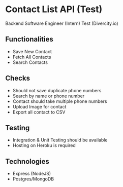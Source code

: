 # Contact List API (Test)
Backend Software Engineer (Intern) Test (Divercity.io)

## Functionalities 
- Save New Contact
- Fetch All Contacts
- Search Contacts



## Checks
- Should not save duplicate phone numbers
- Search by name or phone number
- Contact should take multiple phone numbers
- Upload Image for contact
- Export all contact to CSV

## Testing
- Integration & Unit Testing should be available
- Hosting on Heroku is required

## Technologies
- Express (NodeJS)
- Postgres/MongoDB



